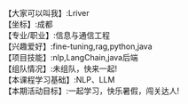 【大家可以叫我】:Lriver     
【坐标】:成都    
【专业/职业】:信息与通信工程      
【兴趣爱好】:fine-tuning,rag,python,java     
【项目技能】:nlp,LangChain,java后端     
【组队情况】:未组队，快来一起!    
【本课程学习基础】:NLP、LLM      
【本期活动目标】:一起学习，快乐暑假，闯关达人!       